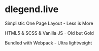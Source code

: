 ﻿# dlegend.live

Simplistic One Page Layout - Less is More

HTML5 & SCSS & Vanilla JS - Old but Gold

Bundled with Webpack - Ultra lightweight
